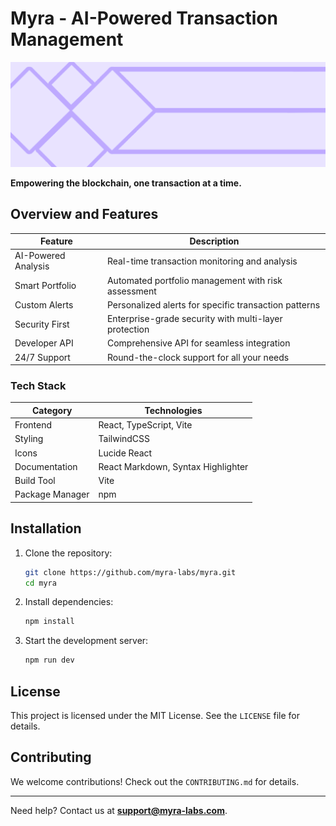 # Myra - AI-Powered Transaction Management

![Myra Banner](Static/banner1%20(2).png)

**Empowering the blockchain, one transaction at a time.**

## Overview and Features

| Feature            | Description                                      |
|--------------------|--------------------------------------------------|
| AI-Powered Analysis| Real-time transaction monitoring and analysis    |
| Smart Portfolio    | Automated portfolio management with risk assessment |
| Custom Alerts      | Personalized alerts for specific transaction patterns |
| Security First     | Enterprise-grade security with multi-layer protection |
| Developer API      | Comprehensive API for seamless integration       |
| 24/7 Support       | Round-the-clock support for all your needs       |

### Tech Stack

| Category           | Technologies                                     |
|--------------------|--------------------------------------------------|
| Frontend           | React, TypeScript, Vite                         |
| Styling            | TailwindCSS                                     |
| Icons              | Lucide React                                    |
| Documentation      | React Markdown, Syntax Highlighter              |
| Build Tool         | Vite                                            |
| Package Manager    | npm                                             |

## Installation

1. Clone the repository:
   ```bash
   git clone https://github.com/myra-labs/myra.git
   cd myra
   ```

2. Install dependencies:
   ```bash
   npm install
   ```

3. Start the development server:
   ```bash
   npm run dev
   ```

## License

This project is licensed under the MIT License. See the `LICENSE` file for details.

## Contributing

We welcome contributions! Check out the `CONTRIBUTING.md` for details.

---

Need help? Contact us at **support@myra-labs.com**.
